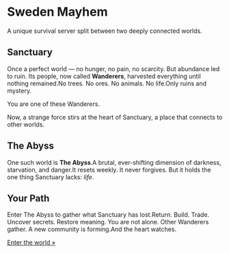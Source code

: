 # Sweden Mayhem

A unique survival server split between two deeply connected worlds.

## Sanctuary

Once a perfect world — no hunger, no pain, no scarcity. But abundance led to ruin. Its people, now called **Wanderers**, harvested everything until nothing remained.No trees. No ores. No animals. No life.Only ruins and mystery.

You are one of these Wanderers.

Now, a strange force stirs at the heart of Sanctuary, a place that connects to other worlds.

## The Abyss

One such world is **The Abyss**.A brutal, ever-shifting dimension of darkness, starvation, and danger.It resets weekly. It never forgives. But it holds the one thing Sanctuary lacks: *life*.

## Your Path

Enter The Abyss to gather what Sanctuary has lost.Return. Build. Trade. Uncover secrets. Restore meaning.
You are not alone. Other Wanderers gather. A new community is forming.And the heart watches.

[Enter the world »](/minecraft/play)

